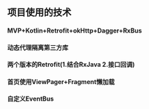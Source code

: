 ## 项目使用的技术

#### MVP+Kotlin+Retrofit+okHttp+Dagger+RxBus

#### 动态代理隔离第三方库

#### 两个版本的Retrofit(1.结合RxJava 2.接口回调)

#### 首页使用ViewPager+Fragment懒加载

#### 自定义EventBus